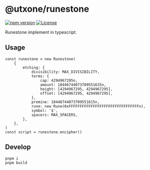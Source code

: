 # @utxone/runestone

[![npm version][npm-version-src]][npm-version-href]
[![License][license-src]][license-href]

Runestone implement in typescript.

## Usage

```
const runestone = new Runestone(
    {
        etching: {
            divisibility: MAX_DIVISIBILITY,
            terms: {
                cap: 4294967295n,
                amount: 18446744073709551615n,
                height: [4294967295, 4294967295],
                offset: [4294967295, 4294967295],
            },
            premine: 18446744073709551615n,
            rune: new Rune(0xFFFFFFFFFFFFFFFFFFFFFFFFFFFFFFFFn),
            symbol: '$',
            spacers: MAX_SPACERS,
        },
    },
)
const script = runestone.encipher()
```
## Develop

```
pnpm i
pnpm build

```

[npm-version-src]: https://img.shields.io/npm/v/@utxone/runestone?style=flat&colorA=080f12&colorB=1fa669
[npm-version-href]: https://npmjs.com/package/@utxone/runestone
[license-src]: https://img.shields.io/github/license/utxone/runestone.svg?style=flat&colorA=080f12&colorB=1fa669
[license-href]: https://github.com/utxone/runestone/blob/main/LICENSE
